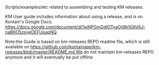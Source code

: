 Scripts/examples/etc related to assembling and testing KM releases.

KM User guide includes information about using a release, and is on Kontain's Google Docs: https://docs.google.com/document/d/1wNPGmGdjOTvaOjj8h1GbVAJ-naBKO5zsyeOEFUpapNQ.

Note:the Guide is based on km-releases REPO readme file, which is still available on
https://github.com/kontainapp/km-releases/blob/master/README.md.We do not maintain km-releases REPO anymore and it will eventually be put offline


